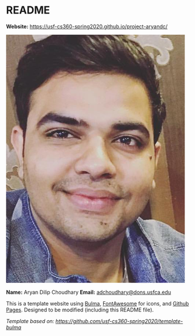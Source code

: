 # README

**Website:** <https://usf-cs360-spring2020.github.io/project-aryandc/>

![Profile Image](profile.png)

**Name:** Aryan Dilip Choudhary
**Email:** <adchoudhary@dons.usfca.edu>

This is a template website using [Bulma](https://bulma.io/), [FontAwesome](https://origin.fontawesome.com/) for icons, and [Github Pages](). Designed to be modified (including this README file).

*Template based on: <https://github.com/usf-cs360-spring2020/template-bulma>*
